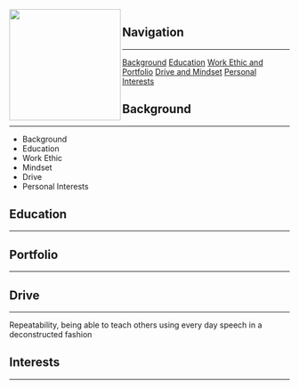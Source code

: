 

<div>

<img src="https://i.imgur.com/X44BMVl.png" align="left" width="200" height="200">


</div>

## Navigation

---------------------------------

[Background](#background)
[Education](#education)
[Work Ethic and Portfolio](#portfolio)
[Drive and Mindset](#drive)
[Personal Interests](#interests)











## Background

---------------------------------------------------------------------


- Background
- Education
- Work Ethic
- Mindset
- Drive
- Personal Interests



## Education

--------------------------------







## Portfolio

---------------------------------------------------------------------






## Drive

-----------------------


Repeatability, being able to teach others using every day speech in a deconstructed fashion


## Interests

--------------------------
